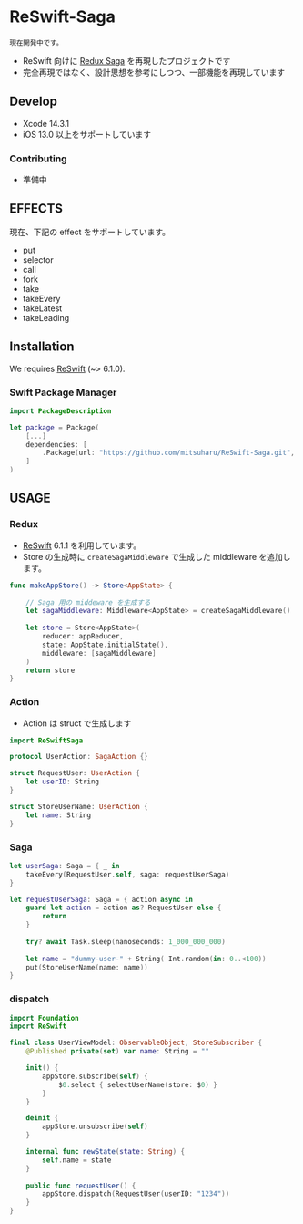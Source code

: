 ReSwift-Saga
==

```test
現在開発中です。
```

- ReSwift 向けに [Redux Saga](https://redux-saga.js.org/) を再現したプロジェクトです
- 完全再現ではなく、設計思想を参考にしつつ、一部機能を再現しています

## Develop

- Xcode 14.3.1
- iOS 13.0 以上をサポートしています

### Contributing

- 準備中


## EFFECTS

現在、下記の effect をサポートしています。

- put
- selector
- call
- fork
- take
- takeEvery
- takeLatest
- takeLeading

## Installation

We requires [ReSwift](https://github.com/ReSwift/ReSwift) (~> 6.1.0).

### Swift Package Manager

```Swift
import PackageDescription

let package = Package(
    [...]
    dependencies: [
        .Package(url: "https://github.com/mitsuharu/ReSwift-Saga.git", majorVersion: XYZ)
    ]
)
```


## USAGE

### Redux

- [ReSwift](https://github.com/ReSwift/ReSwift) 6.1.1 を利用しています。
- Store の生成時に `createSagaMiddleware` で生成した middleware を追加します。

```swift
func makeAppStore() -> Store<AppState> {
    
    // Saga 用の middeware を生成する
    let sagaMiddleware: Middleware<AppState> = createSagaMiddleware()
    
    let store = Store<AppState>(
        reducer: appReducer,
        state: AppState.initialState(),
        middleware: [sagaMiddleware]
    )
    return store
}
```


### Action

- Action は struct で生成します


```swift
import ReSwiftSaga

protocol UserAction: SagaAction {}

struct RequestUser: UserAction {
    let userID: String
}

struct StoreUserName: UserAction {
    let name: String
}
```

### Saga

```swift
let userSaga: Saga = { _ in
    takeEvery(RequestUser.self, saga: requestUserSaga)
}

let requestUserSaga: Saga = { action async in
    guard let action = action as? RequestUser else {
        return
    }
    
    try? await Task.sleep(nanoseconds: 1_000_000_000)
    
    let name = "dummy-user-" + String( Int.random(in: 0..<100))
    put(StoreUserName(name: name))
}
```


### dispatch

```swift
import Foundation
import ReSwift

final class UserViewModel: ObservableObject, StoreSubscriber {
    @Published private(set) var name: String = ""

    init() {
        appStore.subscribe(self) {
            $0.select { selectUserName(store: $0) }
        }
    }

    deinit {
        appStore.unsubscribe(self)
    }

    internal func newState(state: String) {
        self.name = state
    }
    
    public func requestUser() {
        appStore.dispatch(RequestUser(userID: "1234"))
    }    
}
```
